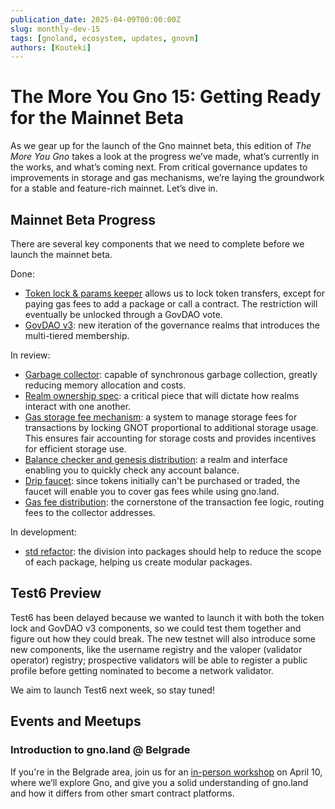 ```yaml
---
publication_date: 2025-04-09T00:00:00Z
slug: monthly-dev-15
tags: [gnoland, ecosystem, updates, gnovm]
authors: [Kouteki]
---
```


# The More You Gno 15: Getting Ready for the Mainnet Beta

As we gear up for the launch of the Gno mainnet beta, this edition of _The More You Gno_ takes a look at the progress we’ve made, what’s currently in the works, and what’s coming next. From critical governance updates to improvements in storage and gas mechanisms, we’re laying the groundwork for a stable and feature-rich mainnet. Let’s dive in.

## Mainnet Beta Progress

There are several key components that we need to complete before we launch the mainnet beta.

Done:
* [Token lock & params keeper](https://github.com/gnolang/gno/pull/3176) allows us to lock token transfers, except for paying gas fees to add a package or call a contract. The restriction will eventually be unlocked through a GovDAO vote.
* [GovDAO v3](https://github.com/gnolang/gno/issues/3078): new iteration of the governance realms that introduces the multi-tiered membership.

In review:
* [Garbage collector](https://github.com/gnolang/gno/pull/3789): capable of synchronous garbage collection, greatly reducing memory allocation and costs.
* [Realm ownership spec](https://github.com/gnolang/gno/pull/4028): a critical piece that will dictate how realms interact with one another.
* [Gas storage fee mechanism](https://github.com/gnolang/gno/issues/3418): a system to manage storage fees for transactions by locking GNOT proportional to additional storage usage. This ensures fair accounting for storage costs and provides incentives for efficient storage use.
* [Balance checker and genesis distribution](https://github.com/gnolang/gno/pull/3899): a realm and interface enabling you to quickly check any account balance.
* [Drip faucet](https://github.com/gnolang/gno/pull/3808): since tokens initially can't be purchased or traded, the faucet will enable you to cover gas fees while using gno.land.
* [Gas fee distribution](https://github.com/gnolang/gno/pull/3956): the cornerstone of the transaction fee logic, routing fees to the collector addresses.

In development:
* [std refactor](https://github.com/gnolang/gno/issues/3874): the division into packages should help to reduce the scope of each package, helping us create modular packages.

## Test6 Preview

Test6 has been delayed because we wanted to launch it with both the token lock and GovDAO v3 components, so we could test them together and figure out how they could break. The new testnet will also introduce some new components, like the username registry and the valoper (validator operator) registry; prospective validators will be able to register a public profile before getting nominated to become a network validator.

We aim to launch Test6 next week, so stay tuned!

## Events and Meetups

### Introduction to gno.land @ Belgrade

If you're in the Belgrade area, join us for an [in-person workshop](https://lu.ma/gyesps56) on April 10, where we’ll explore Gno, and give you a solid understanding of gno.land and how it differs from other smart contract platforms.